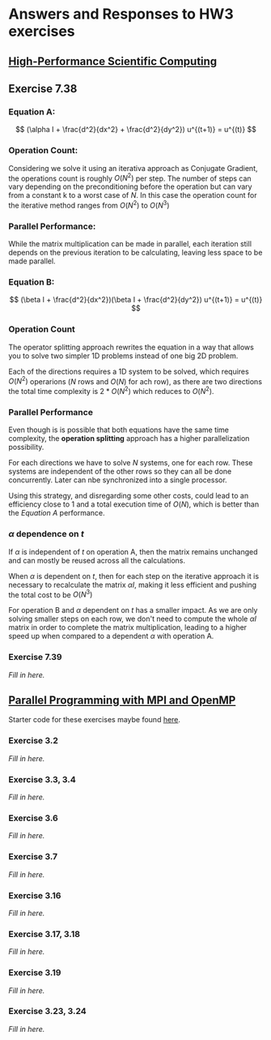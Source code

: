 # Answers and Responses to HW3 exercises

## [High-Performance Scientific Computing](https://cmse822.github.io/assets/EijkhoutIntroToHPC2020.pdf)

## Exercise 7.38

### Equation A:

$$
(\alpha I + \frac{d^2}{dx^2} + \frac{d^2}{dy^2}) u^{(t+1)} = u^{(t)}
$$

### Operation Count:

Considering we solve it using an iterativa approach as Conjugate Gradient, the operations count is roughly $O(N^2)$ per step. The number of steps can vary depending on the preconditioning before the operation but can vary from a constant k to a worst case of $N$. In this case the operation count for the iterative method ranges from $O(N^2)$ to $O(N^3)$

### Parallel Performance:

While the matrix multiplication can be made in parallel, each iteration still depends on the previous iteration to be calculating, leaving less space to be made parallel.

### Equation B:

$$
(\beta I + \frac{d^2}{dx^2})(\beta I + \frac{d^2}{dy^2}) u^{(t+1)} = u^{(t)}
$$

### Operation Count

The operator splitting approach rewrites the equation in a way that allows you to solve two simpler 1D problems instead of one big 2D problem.

Each of the directions requires a 1D system to be solved, which requires $O(N^2)$ operarions ($N$ rows and $O(N)$ for ach row), as there are two directions the total time complexity is $2*O(N^2)$ which reduces to $O(N^2)$.

### Parallel Performance

Even though is is possible that both equations have the same time complexity, the **operation splitting** approach has a higher parallelization possibility.

For each directions we have to solve $N$ systems, one for each row. These systems are independent of the other rows so they can all be done concurrently. Later can nbe synchronized into a single processor.

Using this strategy, and disregarding some other costs, could lead to an efficiency close to 1 and a total execution time of $O(N)$, which is better than the _Equation A_ performance.

### $\alpha$ dependence on $t$

If $\alpha$ is independent of $t$ on operation A, then the matrix remains unchanged and can mostly be reused across all the calculations.

When $\alpha$ is dependent on $t$, then for each step on the iterative approach it is necessary to recalculate the matrix $\alpha I$, making it less efficient and pushing the total cost to be $O(N^3)$

For operation B and $\alpha$ dependent on $t$ has a smaller impact. As we are only solving smaller steps on each row, we don't need to compute the whole $\alpha I$ matrix in order to complete the matrix multiplication, leading to a higher speed up when compared to a dependent $\alpha$ with operation A.

### Exercise 7.39

_Fill in here._

## [Parallel Programming with MPI and OpenMP](https://cmse822.github.io/assets/EijkhoutParallelProgramming.pdf)

Starter code for these exercises maybe found [here](https://github.com/VictorEijkhout/TheArtOfHPC_vol2_parallelprogramming/tree/main/exercises/exercises###mpi###cxx).

### Exercise 3.2

_Fill in here._

### Exercise 3.3, 3.4

_Fill in here._

### Exercise 3.6

_Fill in here._

### Exercise 3.7

_Fill in here._

### Exercise 3.16

_Fill in here._

### Exercise 3.17, 3.18

_Fill in here._

### Exercise 3.19

_Fill in here._

### Exercise 3.23, 3.24

_Fill in here._
